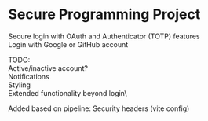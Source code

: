 # Secure Programming Project
Secure login with OAuth and Authenticator (TOTP) features\
Login with Google or GitHub account

TODO:\
Active/inactive account?\
Notifications\
Styling\
Extended functionality beyond login\

Added based on pipeline:
Security headers (vite config)